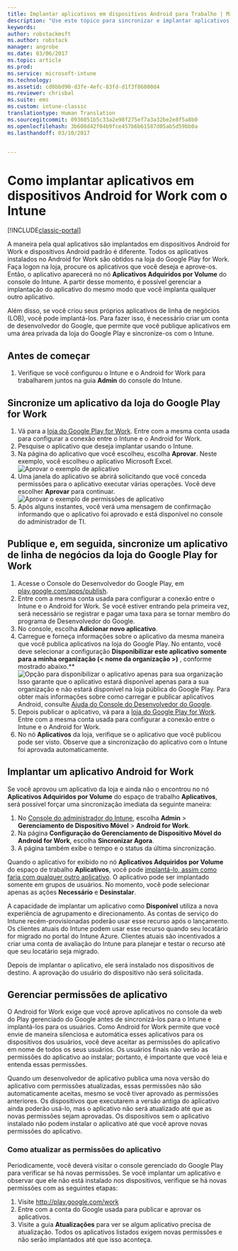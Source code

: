```yaml
---
title: Implantar aplicativos em dispositivos Android para Trabalho | Microsoft Docs
description: "Use este tópico para sincronizar e implantar aplicativos em dispositivos Android for Work da Google Play for Work Store."
keywords: 
author: robstackmsft
ms.author: robstack
manager: angrobe
ms.date: 03/06/2017
ms.topic: article
ms.prod: 
ms.service: microsoft-intune
ms.technology: 
ms.assetid: cd0bbd90-d3fe-4efc-83fd-d1f3f86800d4
ms.reviewer: chrisbal
ms.suite: ems
ms.custom: intune-classic
translationtype: Human Translation
ms.sourcegitcommit: 0936051b5c33a2e98f275ef7a3a32be2e8f5a8b0
ms.openlocfilehash: 3b608d42f04b9fce457b6b61587d05ab5d59bb0a
ms.lasthandoff: 03/10/2017


---
```


# <a name="how-to-deploy-apps-to-android-for-work-devices-with-intune"></a>Como implantar aplicativos em dispositivos Android for Work com o Intune

[!INCLUDE[classic-portal](../includes/classic-portal.md)]

A maneira pela qual aplicativos são implantados em dispositivos Android for Work e dispositivos Android padrão é diferente. Todos os aplicativos instalados no Android for Work são obtidos na loja do Google Play for Work. Faça logon na loja, procure os aplicativos que você deseja e aprove-os.
Então, o aplicativo aparecerá no nó **Aplicativos Adquiridos por Volume** do console do Intune. A partir desse momento, é possível gerenciar a implantação do aplicativo do mesmo modo que você implanta qualquer outro aplicativo.

Além disso, se você criou seus próprios aplicativos de linha de negócios (LOB), você pode implantá-los. Para fazer isso, é necessário criar um conta de desenvolvedor do Google, que permite que você publique aplicativos em uma área privada da loja do Google Play e sincronize-os com o Intune.

## <a name="before-you-start"></a>Antes de começar

1. Verifique se você configurou o Intune e o Android for Work para trabalharem juntos na guia **Admin** do console do Intune.

## <a name="synchronize-an-app-from-the-google-play-for-work-store"></a>Sincronize um aplicativo da loja do Google Play for Work


1. Vá para a [loja do Google Play for Work](https://play.google.com/work). Entre com a mesma conta usada para configurar a conexão entre o Intune e o Android for Work.
2. Pesquise o aplicativo que deseja implantar usando o Intune.
3. Na página do aplicativo que você escolheu, escolha **Aprovar**. Neste exemplo, você escolheu o aplicativo Microsoft Excel.<br>
  ![Aprovar o exemplo de aplicativo](media/approve.png)
4. Uma janela do aplicativo se abrirá solicitando que você conceda permissões para o aplicativo executar várias operações. Você deve escolher **Aprovar** para continuar.<br>
  ![Aprovar o exemplo de permissões de aplicativo](media/approve-app-permissions.png)
5. Após alguns instantes, você verá uma mensagem de confirmação informando que o aplicativo foi aprovado e está disponível no console do administrador de TI.

## <a name="publish-then-synchronize-a-line-of-business-app-from-the-google-play-for-work-store"></a>Publique e, em seguida, sincronize um aplicativo de linha de negócios da loja do Google Play for Work

1. Acesse o Console do Desenvolvedor do Google Play, em [play.google.com/apps/publish](https://play.google.com/apps/publish).
2. Entre com a mesma conta usada para configurar a conexão entre o Intune e o Android for Work. Se você estiver entrando pela primeira vez, será necessário se registrar e pagar uma taxa para se tornar membro do programa de Desenvolvedor do Google.
3. No console, escolha **Adicionar novo aplicativo**.
4. Carregue e forneça informações sobre o aplicativo da mesma maneira que você publica aplicativos na loja do Google Play. No entanto, você deve selecionar a configuração **Disponibilizar este aplicativo somente para a minha organização (< nome da organização >)** , conforme mostrado abaixo.**<br>
  ![Opção para disponibilizar o aplicativo apenas para sua organização](media/restrict.png)<br>
Isso garante que o aplicativo estará disponível apenas para a sua organização e não estará disponível na loja pública do Google Play.
Para obter mais informações sobre como carregar e publicar aplicativos Android, consulte [Ajuda do Console do Desenvolvedor do Google](https://support.google.com/googleplay/android-developer/answer/113469).
5. Depois publicar o aplicativo, vá para a [loja do Google Play for Work](https://play.google.com/work). Entre com a mesma conta usada para configurar a conexão entre o Intune e o Android for Work.
6. No nó **Aplicativos** da loja, verifique se o aplicativo que você publicou pode ser visto. Observe que a sincronização do aplicativo com o Intune foi aprovada automaticamente.

## <a name="deploy-an-android-for-work-app"></a>Implantar um aplicativo Android for Work

Se você aprovou um aplicativo da loja e ainda não o encontrou no nó **Aplicativos Adquiridos por Volume** do espaço de trabalho **Aplicativos**, será possível forçar uma sincronização imediata da seguinte maneira:

1. No [Console do administrador do Intune](https://manage.microsoft.com), escolha **Admin** > **Gerenciamento de Dispositivo Móvel** > **Android for Work**.
2. Na página **Configuração do Gerenciamento de Dispositivo Móvel do Android for Work**, escolha **Sincronizar Agora**.
3. A página também exibe o tempo e o status da última sincronização.

Quando o aplicativo for exibido no nó **Aplicativos Adquiridos por Volume** do espaço de trabalho **Aplicativos**, você pode [implantá-lo, assim como faria com qualquer outro aplicativo](deploy-apps-in-microsoft-intune.md). O aplicativo pode ser implantado somente em grupos de usuários. No momento, você pode selecionar apenas as ações **Necessário** e **Desinstalar**.

A capacidade de implantar um aplicativo como **Disponível** utiliza a nova experiência de agrupamento e direcionamento. As contas de serviço do Intune recém-provisionadas poderão usar esse recurso após o lançamento. Os clientes atuais do Intune podem usar esse recurso quando seu locatário for migrado no portal do Intune Azure. Clientes atuais são incentivados a criar uma conta de avaliação do Intune para planejar e testar o recurso até que seu locatário seja migrado.

Depois de implantar o aplicativo, ele será instalado nos dispositivos de destino. A aprovação do usuário do dispositivo não será solicitada.

## <a name="manage-app-permissions"></a>Gerenciar permissões de aplicativo
O Android for Work exige que você aprove aplicativos no console da web do Play gerenciado do Google antes de sincronizá-los para o Intune e implantá-los para os usuários.  Como Android for Work permite que você envie de maneira silenciosa e automática esses aplicativos para os dispositivos dos usuários, você deve aceitar as permissões do aplicativo em nome de todos os seus usuários.  Os usuários finais não verão as permissões do aplicativo ao instalar; portanto, é importante que você leia e entenda essas permissões.

Quando um desenvolvedor de aplicativo publica uma nova versão do aplicativo com permissões atualizadas, essas permissões não são automaticamente aceitas, mesmo se você tiver aprovado as permissões anteriores. Os dispositivos que executarem a versão antiga do aplicativo ainda poderão usá-lo, mas o aplicativo não será atualizado até que as novas permissões sejam aprovadas. Os dispositivos sem o aplicativo instalado não podem instalar o aplicativo até que você aprove novas permissões do aplicativo.

### <a name="how-to-update-app-permissions"></a>Como atualizar as permissões do aplicativo

Periodicamente, você deverá visitar o console gerenciado do Google Play para verificar se há novas permissões. Se você implantar um aplicativo e observar que ele não está instalado nos dispositivos, verifique se há novas permissões com as seguintes etapas:

1. Visite http://play.google.com/work
2. Entre com a conta do Google usada para publicar e aprovar os aplicativos.
3. Visite a guia **Atualizações** para ver se algum aplicativo precisa de atualização.  Todos os aplicativos listados exigem novas permissões e não serão implantados até que isso aconteça.  

